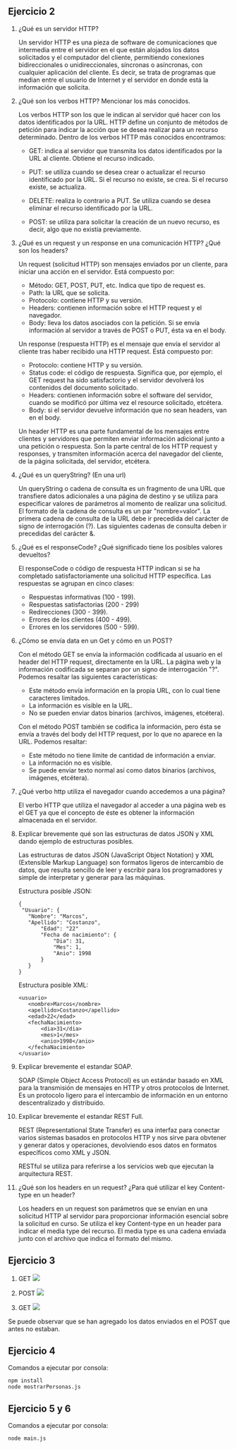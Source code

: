 ## Ejercicio 2

1. ¿Qué es un servidor HTTP?

   Un servidor HTTP es una pieza de software de comunicaciones que intermedia entre el servidor en el que están alojados los datos solicitados y el computador del cliente, permitiendo conexiones bidireccionales o unidireccionales, síncronas o asíncronas, con cualquier aplicación del cliente. Es decir, se trata de programas que median entre el usuario de Internet y el servidor en donde está la información que solicita.
   
   

2. ¿Qué son los verbos HTTP? Mencionar los más conocidos.

   Los verbos HTTP son los que le indican al servidor qué hacer con los datos identificados por la URL.  HTTP define un conjunto de métodos de petición para indicar la acción que se desea realizar para un recurso determinado. Dentro de los verbos HTTP más conocidos encontramos:

   - GET: indica al servidor que transmita los datos identificados por la URL al cliente. Obtiene el recurso indicado.

   - PUT: se utiliza cuando se desea crear o actualizar el recurso identificado por la URL. Si el recurso no existe, se crea. Si el recurso existe, se actualiza.

   - DELETE: realiza lo contrario a PUT. Se utiliza cuando se desea eliminar el recurso identificado por la URL.

   - POST: se utiliza para solicitar la creación de un nuevo recurso, es decir, algo que no existía previamente.
     


3. ¿Qué es un request y un response en una comunicación HTTP? ¿Qué son los headers?

   Un request (solicitud HTTP) son mensajes enviados por un cliente, para iniciar una acción en el servidor. Está compuesto por:

   - Método: GET, POST, PUT, etc. Indica que tipo de request es.
   - Path: la URL que se solicita.
   - Protocolo: contiene HTTP y su versión.
   - Headers: contienen información sobre el HTTP request y el navegador.
   - Body: lleva los datos asociados con la petición. Si se envía información al servidor a través de POST o PUT, ésta va en el body.

   Un response (respuesta HTTP) es el mensaje que envía el servidor al cliente tras haber recibido una HTTP request. Está compuesto por:

   - Protocolo: contiene HTTP y su versión.
   - Status code: el código de respuesta. Significa que, por ejemplo, el GET request ha sido satisfactorio y el servidor devolverá los contenidos del documento solicitado.
   - Headers: contienen información sobre el software del servidor, cuando se modificó por última vez el resource solicitado, etcétera.
   - Body: si el servidor devuelve información que no sean headers, van en el body.

   Un header HTTP es una parte fundamental de los mensajes entre clientes y servidores que permiten enviar información adicional junto a una petición o respuesta. Son la parte central de los HTTP request y responses, y transmiten información acerca del navegador del cliente, de la página solicitada, del servidor, etcétera.



4. ¿Qué es un queryString? (En una url)

   Un queryString o cadena de consulta es un fragmento de una URL que transfiere datos adicionales a una página de destino y se utiliza para especificar valores de parámetros al momento de realizar una solicitud. El formato de la cadena de consulta es un par "nombre=valor". La primera cadena de consulta de la URL debe ir precedida del carácter de signo de interrogación (?). Las siguientes cadenas de consulta deben ir precedidas del carácter &.
   


5. ¿Qué es el responseCode? ¿Qué significado tiene los posibles valores devueltos?

   El responseCode o código de respuesta HTTP indican si se ha completado satisfactoriamente una solicitud HTTP específica. Las respuestas se agrupan en cinco clases:

   - Respuestas informativas (100 - 199).
   - Respuestas satisfactorias (200 - 299)
   - Redirecciones (300 - 399).
   - Errores de los clientes (400 - 499).
   - Errores en los servidores (500 - 599).

   
   
6. ¿Cómo se envía data en un Get y cómo en un POST?

   Con el método GET se envía la información codificada al usuario en el header del HTTP request, directamente en la URL. La página web y la información codificada se separan por un signo de interrogación "?". Podemos resaltar las siguientes características:
   
   - Este método envía información en la propia URL, con lo cual tiene caracteres limitados.
   - La información es visible en la URL.
   - No se pueden enviar datos binarios (archivos, imágenes, etcétera).
   
   Con el método POST también se codifica la información, pero ésta se envía a través del body del HTTP request, por lo que no aparece en la URL. Podemos resaltar:
   
   - Este método no tiene límite de cantidad de información a enviar.
   - La información no es visible.
   - Se puede enviar texto normal así como datos binarios (archivos, imágenes, etcétera).  
   
   
   
7. ¿Qué verbo http utiliza el navegador cuando accedemos a una página?

   El verbo HTTP que utiliza el navegador al acceder a una página web es el GET ya que el concepto de éste es obtener la información almacenada en el servidor.

   
   
8. Explicar brevemente qué son las estructuras de datos JSON y XML dando ejemplo de estructuras posibles.

   Las estructuras de datos JSON (JavaScript Object Notation) y XML (Extensible Markup Language) son formatos ligeros de intercambio de datos, que resulta sencillo de leer y escribir para los programadores y simple de interpretar y generar para las máquinas.

   Estructura posible JSON:
	 ```
   {
      "Usuario": {
        "Nombre": "Marcos",
        "Apellido": "Costanzo",
    		"Edad": "22"
    		"Fecha de nacimiento": {
    			"Dia": 31,
    			"Mes": 1,
    			"Anio": 1998
    		}
    	}
   }
	 ```
   Estructura posible XML:
	 ```
   <usuario>
    	<nombre>Marcos</nombre>
    	<apellido>Costanzo</apellido>
    	<edad>22</edad>
    	<fechaNacimiento>
    		<dia>31</dia>
    		<mes>1</mes>
    		<anio>1998</anio>
    	</fechaNacimiento>
   </usuario>
   ```


9. Explicar brevemente el estandar SOAP.

   SOAP (Simple Object Access Protocol) es un estándar basado en XML para la transmisión de mensajes en HTTP y otros protocolos de Internet. Es un protocolo ligero para el intercambio de información en un entorno descentralizado y distribuido.



10. Explicar brevemente el estandar REST Full.

    REST (Representational State Transfer) es una interfaz para conectar varios sistemas basados en protocolos HTTP y nos sirve para obvtener y generar datos y operaciones, devolviendo esos datos en formatos específicos como XML y JSON.

    RESTful se utiliza para referirse a los servicios web que ejecutan la arquitectura REST.
    


11. ¿Qué son los headers en un request? ¿Para qué utilizar el key Content-type en un header?

    Los headers en un request son parámetros que se envían en una solicitud HTTP al servidor para proporcionar información esencial sobre la solicitud en curso. Se utiliza el key Content-type en un header para indicar el media type del recurso. El media type es una cadena enviada junto con el archivo que indica el formato del mismo.

   

## Ejercicio 3

1. GET
	![](GET1.JPG)

2. POST
	![](POST.JPG)
	
3. GET
	![](GET2.JPG)

Se puede observar que se han agregado los datos enviados en el POST que antes no estaban.


## Ejercicio 4

Comandos a ejecutar por consola:
```
npm install
node mostrarPersonas.js
```


## Ejercicio 5 y 6

Comandos a ejecutar por consola:
```
node main.js
```
